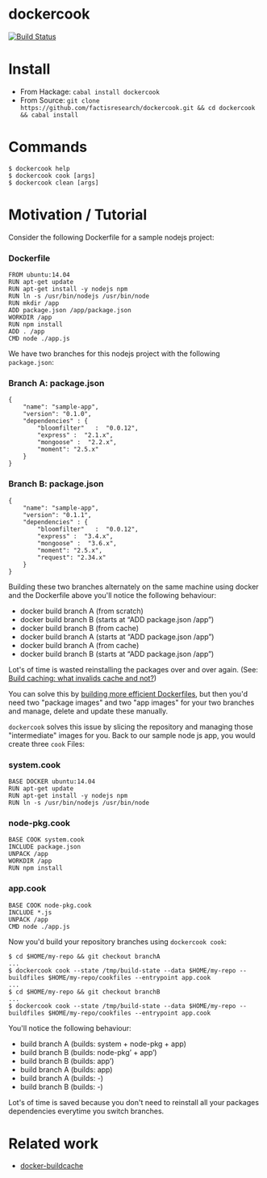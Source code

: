 dockercook
=====

[![Build Status](https://travis-ci.org/factisresearch/dockercook.svg)](https://travis-ci.org/factisresearch/dockercook)

# Install

* From Hackage: `cabal install dockercook`
* From Source: `git clone https://github.com/factisresearch/dockercook.git && cd dockercook && cabal install`

# Commands

```
$ dockercook help
$ dockercook cook [args]
$ dockercook clean [args]
```

# Motivation / Tutorial

Consider the following Dockerfile for a sample nodejs project:

### Dockerfile
```
FROM ubuntu:14.04
RUN apt-get update
RUN apt-get install -y nodejs npm
RUN ln -s /usr/bin/nodejs /usr/bin/node
RUN mkdir /app
ADD package.json /app/package.json
WORKDIR /app
RUN npm install
ADD . /app
CMD node ./app.js 
```

We have two branches for this nodejs project with the following `package.json`:

### Branch A: package.json
```
{
    "name": "sample-app",
    "version": "0.1.0",
    "dependencies" : {
        "bloomfilter"   :  "0.0.12",
        "express" :  "2.1.x",
        "mongoose" :  "2.2.x",
        "moment": "2.5.x"
    }
}
```

### Branch B: package.json
```
{
    "name": "sample-app",
    "version": "0.1.1",
    "dependencies" : {
        "bloomfilter"   :  "0.0.12",
        "express" :  "3.4.x",
        "mongoose" :  "3.6.x",
        "moment": "2.5.x",
        "request": "2.34.x"
    }
}
```

Building these two branches alternately on the same machine using docker and the Dockerfile above you'll notice the following behaviour:

* docker build branch A (from scratch)
* docker build branch B (starts at “ADD package.json /app”)
* docker build branch B (from cache)
* docker build branch A (starts at “ADD package.json /app”)
* docker build branch A (from cache)
* docker build branch B (starts at “ADD package.json /app”)

Lot's of time is wasted reinstalling the packages over and over again. (See: [Build caching: what invalids cache and not?](http://kimh.github.io/blog/en/docker/gotchas-in-writing-dockerfile-en/#build_caching_what_invalids_cache_and_not))

You can solve this by [building more efficient Dockerfiles](http://bitjudo.com/blog/2014/03/13/building-efficient-dockerfiles-node-dot-js/), but then you'd need two "package images" and two "app images" for your two branches and manage, delete and update these manually.

`dockercook` solves this issue by slicing the repository and managing those "intermediate" images for you. Back to our sample node js app, you would create three `cook` Files:

### system.cook
```
BASE DOCKER ubuntu:14.04
RUN apt-get update
RUN apt-get install -y nodejs npm
RUN ln -s /usr/bin/nodejs /usr/bin/node
```

### node-pkg.cook
```
BASE COOK system.cook
INCLUDE package.json
UNPACK /app
WORKDIR /app
RUN npm install
```

### app.cook
```
BASE COOK node-pkg.cook
INCLUDE *.js
UNPACK /app
CMD node ./app.js
```

Now you'd build your repository branches using `dockercook cook`:

```
$ cd $HOME/my-repo && git checkout branchA
...
$ dockercook cook --state /tmp/build-state --data $HOME/my-repo --buildfiles $HOME/my-repo/cookfiles --entrypoint app.cook
...
$ cd $HOME/my-repo && git checkout branchB
...
$ dockercook cook --state /tmp/build-state --data $HOME/my-repo --buildfiles $HOME/my-repo/cookfiles --entrypoint app.cook
```
You'll notice the following behaviour:

* build branch A (builds: system + node-pkg + app)
* build branch B (builds: node-pkg’ + app’)
* build branch B (builds: app’)
* build branch A (builds: app)
* build branch A (builds: -)
* build branch B (builds: -)

Lot's of time is saved because you don't need to reinstall all your packages dependencies everytime you switch branches.

# Related work

* [docker-buildcache](https://github.com/baremetal/docker-buildcache)

